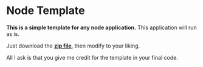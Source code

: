 Node Template
=======

**This is a simple template for any node application.**
This application will run as is.

Just download the **[zip file](../../archive/master.zip)**, then modify to your liking.

All I ask is that you give me credit for the template in your final code.